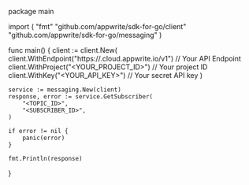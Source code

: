 package main

import (
    "fmt"
    "github.com/appwrite/sdk-for-go/client"
    "github.com/appwrite/sdk-for-go/messaging"
)

func main() {
    client := client.New(
        client.WithEndpoint("https://<REGION>.cloud.appwrite.io/v1") // Your API Endpoint
        client.WithProject("<YOUR_PROJECT_ID>") // Your project ID
        client.WithKey("<YOUR_API_KEY>") // Your secret API key
    )

    service := messaging.New(client)
    response, error := service.GetSubscriber(
        "<TOPIC_ID>",
        "<SUBSCRIBER_ID>",
    )

    if error != nil {
        panic(error)
    }

    fmt.Println(response)
}
